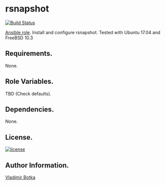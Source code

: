 rsnapshot
=========

[![Build Status](https://travis-ci.org/vbotka/ansible-rsnapshot.svg?branch=master)](https://travis-ci.org/vbotka/ansible-rsnapshot)

[Ansible role](https://galaxy.ansible.com/vbotka/rsnapshot/).
Install and configure rsnapshot. Tested with Ubuntu 17.04 and FreeBSD 10.3


Requirements.
------------

None.


Role Variables.
--------------

TBD (Check defaults).


Dependencies.
------------

None.


License.
-------

[![license](https://img.shields.io/badge/license-BSD-red.svg)](https://www.freebsd.org/doc/en/articles/bsdl-gpl/article.html)


Author Information.
------------------

[Vladimir Botka](https://botka.link)
